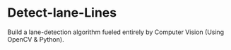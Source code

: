 # Detect-lane-Lines
Build a lane-detection algorithm fueled entirely by Computer Vision (Using OpenCV  &amp; Python).
